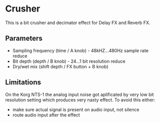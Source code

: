 # Crusher

This is a bit crusher and decimator effect for Delay FX and Reverb FX.

## Parameters
* Sampling frequency (time / A knob) - 48kHZ...480Hz sample rate reduce
* Bit depth (depth / B knob) - 24...1 bit resolution reduce
* Dry/wet mix (shift depth / FX button + B knob)

## Limitations
On the Korg NTS-1 the analog input noise got aplificated by very low bit resolution setting which produces very nasty effect.
To avoid this either:
* make sure actual signal is present on audio input, not silence
* route audio input after the effect
